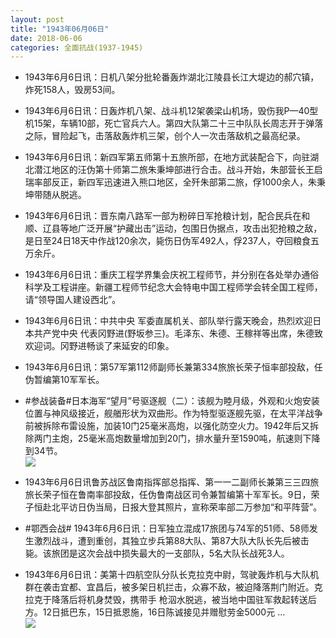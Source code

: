 ```yaml
---
layout: post
title: "1943年06月06日"
date: 2018-06-06
categories: 全面抗战(1937-1945)
---
```


<meta name="referrer" content="no-referrer" />

- 1943年6月6日讯：日机八架分批轮番轰炸湖北江陵县长江大堤边的郝穴镇，炸死158人，毁房53间。 

- 1943年6月6日讯：日轰炸机八架、战斗机12架袭梁山机场，毁伤我P—40型机15架，车辆10部，死亡官兵六人。第四大队第二十三中队队长周志开于弹落之际，冒险起飞，击落敌轰炸机三架，创个人一次击落敌机之最高纪录。 

- 1943年6月6日讯：新四军第五师第十五旅所部，在地方武装配合下，向驻湖北潜江地区的汪伪第十师第二旅朱秉坤部进行合击。战斗开始，朱部营长王启瑞率部反正，新四军迅速进入熊口地区，全歼朱部第二旅，俘1000余人，朱秉坤带随从脱逃。 

- 1943年6月6日讯：晋东南八路军一部为粉碎日军抢粮计划，配合民兵在和顺、辽县等地广泛开展“护藏出击”运动，包围日伪据点，攻击出犯抢粮之敌，是日至24日18天中作战120余次，毙伤日伪军492人，俘237人，夺回粮食五万余斤。 

- 1943年6月6日讯：重庆工程学界集会庆祝工程师节，并分别在各处举办通俗科学及工程讲座。新疆工程师节纪念大会特电中国工程师学会转全国工程师，请“领导国人建设西北”。 

- 1943年6月6日讯：中共中央 军委直属机关、部队举行露天晚会，热烈欢迎日本共产党中央 代表冈野进(野坂参三)。毛泽东、朱德、王稼祥等出席，朱德致欢迎词。冈野进畅谈了来延安的印象。 

- 1943年6月6日讯：第57军第112师副师长兼第334旅旅长荣子恒率部投敌，任伪暂编第10军军长。 

- #参战装备#日本海军“望月”号驱逐舰（二）：该舰为睦月级，外观和火炮安装位置与神风级接近，舰艏形状为双曲形。作为特型驱逐舰先驱，在太平洋战争前被拆除布雷设施，加装10门25毫米高炮，以强化防空火力。1942年后又拆除两门主炮，25毫米高炮数量增加到20门，排水量升至1590吨，航速则下降到34节。 <br/><img src="https://wx1.sinaimg.cn/large/aca367d8ly1fs1897fdsyj21hc0r278o.jpg" />

- 1943年6月6日讯鲁苏战区鲁南指挥部总指挥、第一一二副师长兼第三三四旅旅长荣子恒在鲁南率部投敌，任伪鲁南战区司令兼暂编第十军军长。9日，荣子恒赴北平访日伪当局，日报大登其照片，宣称荣率部二万参加“和平阵营”。 

- #鄂西会战# 1943年6月6日讯：日军独立混成17旅团与74军的51师、58师发生激烈战斗，遭到重创，其独立步兵第88大队、第87大队大队长先后被击毙。该旅团是这次会战中损失最大的一支部队，5名大队长战死3人。 

- 1943年6月6日讯：美第十四航空队分队长克拉克中尉，驾驶轰炸机与大队机群在袭击宜都、宜昌后，被多架日机拦击，众寡不敌，被迫降落荆门附近。克拉克于降落后将机身焚毁，携带手 枪泅水脱逃，被当地中国驻军救起转送后方。12日抵巴东，15日抵恩施，16日陈诚接见并赠慰劳金5000元 ... <br/><img src="https://wx3.sinaimg.cn/large/aca367d8ly1fs131jpep3j20c80900ss.jpg" />

